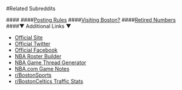 #Related Subreddits

[](http://redsox.reddit.com)[](http://bostonbruins.reddit.com)[](http://patriots.reddit.com)

[](http://nba.reddit.com)[](http://newenglandrevolution.reddit.com)[](http://celticshighlights.reddit.com)   


     
####[](#none)
####[Posting Rules](https://www.reddit.com/r/bostonceltics/wiki/postingguidelines)
####[Visiting Boston?](https://www.reddit.com/r/bostonceltics/wiki/index#wiki_visiting_boston.3F)
####[Retired Numbers](http://www.nba.com/celtics/history/RetiredNumbers.html)
####▼ Additional Links ▼

* [Official Site](http://www.bostonceltics.com)
* [Official Twitter](https://twitter.com/celtics)
* [Official Facebook](http://www.facebook.com/bostonceltics)
* [NBA Roster Builder](http://roster-builder.com)
* [NBA Game Thread Generator](http://nba-gamethread.herokuapp.com/)
* [NBA.com Game Notes](http://www.nba.com/gamenotes/celtics.pdf)
* [r/BostonSports](http://www.reddit.com/r/BostonSports)
* [r/BostonCeltics Traffic Stats](http://www.reddit.com/r/bostonceltics/about/traffic/)
